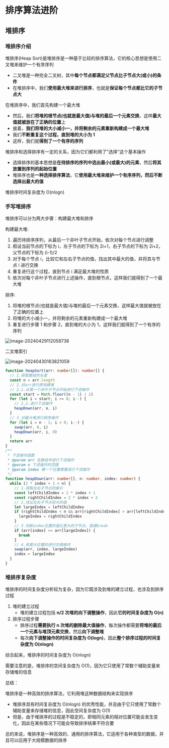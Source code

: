 # 排序算法进阶

## 堆排序

### 堆排序介绍

堆排序(Heap Sort)是堆排序是一种基于比较的排序算法，它的核心思想是使用二叉堆来维护一个有序序列

- 二叉堆是一种完全二叉树，其中**每个节点都满足父节点比子节点大(或小)的条件**
- 在堆排序中，我们**使用最大堆来进行排序**，也就是**保证每个节点都比它的子节点大**

在堆排序中，我们首先构建一个最大堆

- 然后，我们**将堆的根节点(也就是最大值)与堆的最后一个元素交换**，这样**最大值就被放在了正确的位置**上
- 接着，**我们将堆的大小减小一，并将剩余的元素重新构建成一个最大堆**
- 我们**不断重复这个过程，直到堆的大小为 1**
- 这样，我们就**得到了一个有序的序列**

堆排序和选择排序有一定的关系，因为它们都利用了"选择"这个基本操作

- 选择排序的基本思想是**在待排序的序列中选出最小(或最大)的元素**，然后**将其放置到序列的起始位置**
- 堆排序也是**一种选择排序算法**，它**使用最大堆来维护一个有序序列，然后不断选择出最大的值**

堆排序时间复杂度为 O(nlogn)

### 手写堆排序

堆排序可以分为两大步骤：构建最大堆和排序

构建最大堆:

1. 遍历待排序序列，从最后一个非叶子节点开始，依次对每个节点进行调整
2. 假设当前节点的下标为 i，左子节点的下标为 2i+1，右子节点的下标为 2i+2，父节点的下标为 (i-1)/2
3. 对于每个节点 i，比较它和左右子节点的值，找出其中最大的值，并将其与节点 i 进行交换
4. 重复进行这个过程，直到节点 i 满足最大堆的性质
5. 依次对每个非叶子节点进行上述操作，直到根节点，这样我们就得到了一个最大堆

排序:

1. 将堆的根节点(也就是最大值)与堆的最后一个元素交换，这样最大值就被放在了正确的位置上
2. 将堆的大小减小一，并将剩余的元素重新构建成一个最大堆
3. 重复进行步骤 1 和步骤 2，直到堆的大小为 1，这样我们就得到了一个有序的序列

![image-20240429112058738](C:\Users\suncu\AppData\Roaming\Typora\typora-user-images\image-20240429112058738.png)

二叉堆索引

![image-20240430163821059](https://gitee.com/lilyn/pic/raw/master/md-img/image-20240430163821059.png)

```typescript
function heapSort(arr: number[]): number[] {
  // 1.获取数组的长度
  const n = arr.length
  // 2.对arr进行原地建堆
  // 2.1.从第一个非叶子节点开始进行下滤操作
  const start = Math.floor((n - 1) / 2)
  for (let i = start; i >= 0; i--) {
    // 2.2.进行下滤操作
    heapDown(arr, n, i)
  }
  // 3.对最大堆进行排序操作
  for (let i = n - 1; i > 0; i--) {
    swap(arr, 0, i)
    heapDown(arr, i, 0)
  }
  return arr
}
/**
 * 下滤操作函数
 * @param arr 在数组中进行下滤操作
 * @param n 下滤操作的范围
 * @param index 哪一个位置需要进行下滤操作
 */
function heapDown(arr: number[], n: number, index: number) {
  while (2 * index + 1 < n) {
    // 1.获取左右子节点的索引
    const leftChildIndex = 2 * index + 1
    const rightChildIndex = 2 * index + 2
    // 2.找出左右子节点较大的值
    let largeIndex = leftChildIndex
    if (rightChildIndex < n && arr[rightChildIndex] > arr[leftChildIndex]) {
      largeIndex = rightChildIndex
    }
    // 3.判断index位置的值比更大的子节点，直接break
    if (arr[index] >= arr[largeIndex]) {
      break
    }
    // 4.和更大位置的进行交换操作
    swap(arr, index, largeIndex)
    index = largeIndex
  }
}
```

### 堆排序复杂度

堆排序的时间复杂度分析较为复杂，因为它既涉及到堆的建立过程，也涉及到排序过程

1. 堆的建立过程
   - 堆的建立过程包括 **n/2 次堆的向下调整操作**，因此**它的时间复杂度为 O(n)**
2. 排序过程步骤
   - 排序过程**需要执行 n 次堆的删除最大值操作**，每次操作都需要**将堆的最后一个元素与堆顶元素交换**，然后**向下调整堆**
   - 每次**向下调整操作的时间复杂度为 O(logn)**，因此**整个排序过程的时间复杂度为 O(nlogn)**

综合起来，堆排序的时间复杂度为 O(nlogn)

需要注意的是，堆排序的空间复杂度为 O(1)，因为它只使用了常数个辅助变量来存储堆的信息

总结：

堆排序是一种高效的排序算法，它利用堆这种数据结构来实现排序

- 堆排序具有时间复杂度为 O(nlogn) 的优秀性能，并且由于它只使用了常数个辅助变量来存储堆的信息，因此空间复杂度为 O(1)
- 但是，由于堆排序的过程是不稳定的，即相同元素的相对位置可能会发生变化，因此在某些情况下可能会导致排序结果不符合要

总的来说，堆排序是一种高效的、通用的排序算法，它适用于各种类型的数据，并且可以应用于大规模数据的排序


